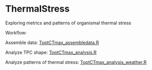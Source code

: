 # ThermalStress
Exploring metrics and patterns of organismal thermal stress

Workflow:

Assemble data: [ToptCTmax_assembledata.R](https://github.com/HuckleyLab/ThermalStress/blob/master/ToptCTmax_assembledata.R)

Analyze TPC shape: [ToptCTmax_analysis.R](https://github.com/HuckleyLab/ThermalStress/blob/master/ToptCTmax_analysis.R)

Analyze patterns of thermal stress: [ToptCTmax_analysis_weather.R](https://github.com/HuckleyLab/ThermalStress/blob/master/ToptCTmax_analysis_weather.R)
